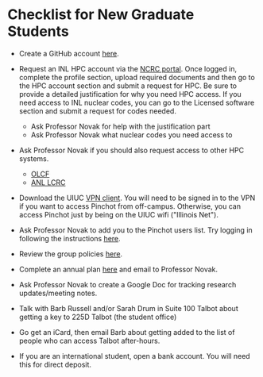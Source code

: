 # Checklist for New Graduate Students

* Create a GitHub account [here](https://github.com).

* Request an INL HPC account via the [NCRC portal](https://ncrcaims.inl.gov/Identity/Account/Login). Once logged in, complete the profile section, upload required documents and then go to the HPC account section and submit a request for HPC. Be sure to provide a detailed justification for why you need HPC access. If you need access to INL nuclear codes, you can go to the Licensed software section and submit a request for codes needed.
  - Ask Professor Novak for help with the justification part
  - Ask Professor Novak what nuclear codes you need access to

* Ask Professor Novak if you should also request access to other HPC systems.
  - [OLCF](https://my.olcf.ornl.gov/account-application-new)
  - [ANL LCRC](https://docs.lcrc.anl.gov/account-project-management/accounts-and-access/)

* Download the UIUC [VPN client](https://help.uillinois.edu/TDClient/42/UIUC/Requests/ServiceDet?ID=167). You will need to be signed in to the VPN if you want to access Pinchot from off-campus. Otherwise, you can access Pinchot just by being on the UIUC wifi ("Illinois Net").

* Ask Professor Novak to add you to the Pinchot users list. Try logging in following the instructions [here](https://github.com/anovak-lab/group_resources/blob/master/computing/pinchot.md).

* Review the group policies [here](https://github.com/anovak-lab/group_resources/blob/master/policies/expectations.pdf).

* Complete an annual plan [here](https://github.com/anovak-lab/group_resources/blob/master/policies/annual_plan.tex) and email to Professor Novak.

* Ask Professor Novak to create a Google Doc for tracking research updates/meeting notes.

* Talk with Barb Russell and/or Sarah Drum in Suite 100 Talbot about getting a key to 225D Talbot (the student office)

* Go get an iCard, then email Barb about getting added to the list of people who can access Talbot after-hours.

* If you are an international student, open a bank account. You will need this for direct deposit.
